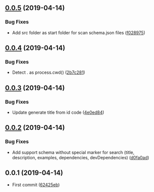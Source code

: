 ## [0.0.5](https://github.com/EndyKaufman/schematics-readme/compare/0.0.4...0.0.5) (2019-04-14)


### Bug Fixes

* Add src folder as start folder for scan schema.json files ([f028975](https://github.com/EndyKaufman/schematics-readme/commit/f028975))



## [0.0.4](https://github.com/EndyKaufman/schematics-readme/compare/0.0.3...0.0.4) (2019-04-14)


### Bug Fixes

* Detect . as process.cwd() ([2b7c281](https://github.com/EndyKaufman/schematics-readme/commit/2b7c281))



## [0.0.3](https://github.com/EndyKaufman/schematics-readme/compare/0.0.2...0.0.3) (2019-04-14)


### Bug Fixes

* Update generate title from id code ([4e0ed84](https://github.com/EndyKaufman/schematics-readme/commit/4e0ed84))



## [0.0.2](https://github.com/EndyKaufman/schematics-readme/compare/0.0.1...0.0.2) (2019-04-14)


### Bug Fixes

* Add support schema without special marker for search (title, description, examples, dependencies, devDependencies) ([d0fa0ad](https://github.com/EndyKaufman/schematics-readme/commit/d0fa0ad))



## 0.0.1 (2019-04-14)


* First commit ([62425eb](https://github.com/EndyKaufman/schematics-readme/commit/62425eb))



